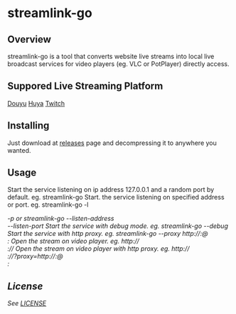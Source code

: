 # streamlink-go
## Overview
streamlink-go is a tool that converts website live streams into local live broadcast services for video players (eg. VLC or PotPlayer) directly access.
## Suppored Live Streaming Platform
[Douyu](https://www.douyu.com "douyu.com")
[Huya](https://www.huya.com "huya.com")
[Twitch](https://twitch.tv "Twitch")
## Installing
Just download at [releases](https://github.com/nv4d1k/streamlink-go/releases "releases") page and decompressing it to anywhere you wanted.
## Usage
Start the service listening on ip address 127.0.0.1 and a random port by default. eg.
    streamlink-go
Start. the service listening on specified address or port. eg.
    streamlink-go -l <address> -p <port>
or
    streamlink-go --listen-address <address> --listen-port <port>
Start the service with debug mode. eg.
    streamlink-go --debug
Start the service with http proxy. eg.
    streamlink-go --proxy http://<username>:<password>@<address>:<port>
Open the stream on video player. eg.
    http://<address>:<port>/<platform>/<room id>
Open the stream on video player with http proxy. eg.
    http://<address>:<port>/<platform>/<room id>?proxy=http://<username>:<password>@<address>:<port>
## License
See [LICENSE](LICENSE)
